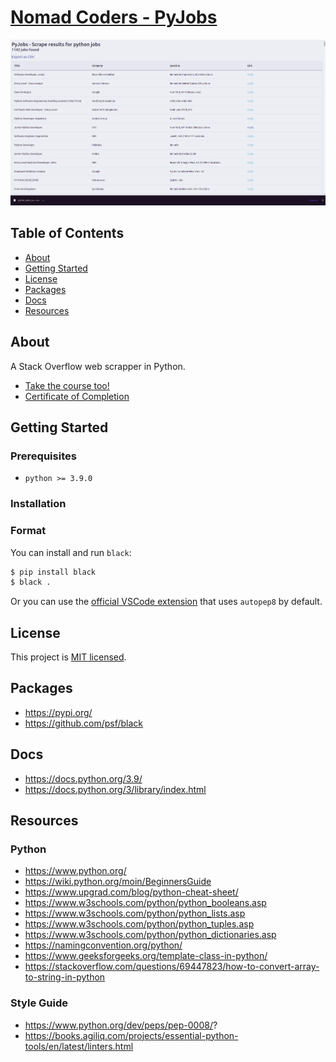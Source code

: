 # [Nomad Coders - PyJobs](https://nomadcoders.co/python-for-beginners)

<p align="center">
  <img src=".github/demo.png">
</p>

## Table of Contents

- [About](#about)
- [Getting Started](#getting_started)
- [License](#license)
- [Packages](#packages)
- [Docs](#docs)
- [Resources](#resources)

## About <a name = "about"></a>

A Stack Overflow web scrapper in Python.

- [Take the course too!](https://nomadcoders.co/python-for-beginners)
- [Certificate of Completion]()

## Getting Started <a name = "getting_started"></a>

### Prerequisites

- `python >= 3.9.0`

### Installation

### Format

You can install and run `black`:

```bash
$ pip install black
$ black .
```

Or you can use the
[official VSCode extension](https://marketplace.visualstudio.com/items?itemName=ms-python.python)
that uses `autopep8` by default.

## License <a name = "license"></a>

This project is [MIT licensed](LICENSE).

## Packages <a name = "packages"></a>

- https://pypi.org/
- https://github.com/psf/black

## Docs <a name = "docs"></a>

- https://docs.python.org/3.9/
- https://docs.python.org/3/library/index.html

## Resources <a name = "resources"></a>

### Python

- https://www.python.org/
- https://wiki.python.org/moin/BeginnersGuide
- https://www.upgrad.com/blog/python-cheat-sheet/
- https://www.w3schools.com/python/python_booleans.asp
- https://www.w3schools.com/python/python_lists.asp
- https://www.w3schools.com/python/python_tuples.asp
- https://www.w3schools.com/python/python_dictionaries.asp
- https://namingconvention.org/python/
- https://www.geeksforgeeks.org/template-class-in-python/
- https://stackoverflow.com/questions/69447823/how-to-convert-array-to-string-in-python

### Style Guide

- https://www.python.org/dev/peps/pep-0008/?
- https://books.agiliq.com/projects/essential-python-tools/en/latest/linters.html

